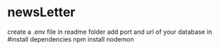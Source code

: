 # newsLetter
create a .env file in readme folder 
add port and url of your database in
#install dependencies
npm install
nodemon 
